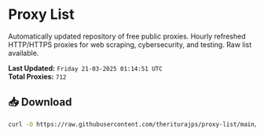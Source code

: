 # Proxy List

Automatically updated repository of free public proxies. Hourly refreshed HTTP/HTTPS proxies for web scraping, cybersecurity, and testing. Raw list available.

**Last Updated:** `Friday 21-03-2025 01:14:51 UTC`  
**Total Proxies:** `712`

## 📥 Download
```bash
curl -O https://raw.githubusercontent.com/theriturajps/proxy-list/main/proxies.txt

